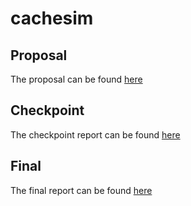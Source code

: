 # cachesim

## Proposal
The proposal can be found [here](./docs/proposal.pdf)

## Checkpoint
The checkpoint report can be found [here](./docs/checkpoint.pdf)

## Final
The final report can be found [here](./docs/final.pdf)
